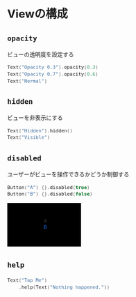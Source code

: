 <div style="font-size: 0.8rem;">

# Viewの構成

## `opacity`

ビューの透明度を設定する

```swift
Text("Opacity 0.3").opacity(0.3)
Text("Opacity 0.7").opacity(0.6)
Text("Normal")
```

## `hidden`

ビューを非表示にする

```swift
Text("Hidden").hidden()
Text("Visible")
```

## `disabled`

ユーザーがビューを操作できるかどうか制御する

```swift
Button("A") {}.disabled(true)
Button("B") {}.disabled(false)
```

<img src="/Images/View/Disabled.png">

## `help`

```swift
Text("Tap Me")
    .help(Text("Nothing happened."))
```

</div>

